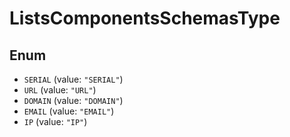 # ListsComponentsSchemasType

## Enum

* `SERIAL` (value: `"SERIAL"`)
* `URL` (value: `"URL"`)
* `DOMAIN` (value: `"DOMAIN"`)
* `EMAIL` (value: `"EMAIL"`)
* `IP` (value: `"IP"`)
